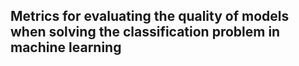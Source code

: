 ## Metrics for evaluating the quality of models when solving the classification problem in machine learning
